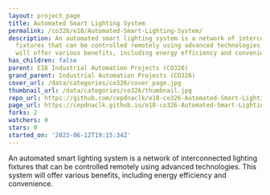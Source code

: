 ```yaml
---
layout: project_page
title: Automated Smart Lighting System
permalink: /co326/e18/Automated-Smart-Lighting-System/
description: An automated smart lighting system is a network of interconnected lighting
  fixtures that can be controlled remotely using advanced technologies.  This system
  will offer various benefits, including energy efficiency and convenience.
has_children: false
parent: E18 Industrial Automation Projects (CO326)
grand_parent: Industrial Automation Projects (CO326)
cover_url: /data/categories/co326/cover_page.jpg
thumbnail_url: /data/categories/co326/thumbnail.jpg
repo_url: https://github.com/cepdnaclk/e18-co326-Automated-Smart-Lighting-System
page_url: https://cepdnaclk.github.io/e18-co326-Automated-Smart-Lighting-System
forks: 2
watchers: 0
stars: 0
started_on: '2023-06-12T19:15:34Z'
---
```


An automated smart lighting system is a network of interconnected lighting fixtures that can be controlled remotely using advanced technologies.  This system will offer various benefits, including energy efficiency and convenience.